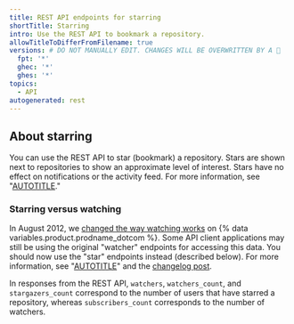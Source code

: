 ```yaml
---
title: REST API endpoints for starring
shortTitle: Starring
intro: Use the REST API to bookmark a repository.
allowTitleToDifferFromFilename: true
versions: # DO NOT MANUALLY EDIT. CHANGES WILL BE OVERWRITTEN BY A 🤖
  fpt: '*'
  ghec: '*'
  ghes: '*'
topics:
  - API
autogenerated: rest
---
```


## About starring

You can use the REST API to star (bookmark) a repository. Stars are shown next to repositories to show an approximate level of interest. Stars have no effect on notifications or the activity feed. For more information, see "[AUTOTITLE](/get-started/exploring-projects-on-github/saving-repositories-with-stars)."

### Starring versus watching

In August 2012, we [changed the way watching
works](https://github.com/blog/1204-notifications-stars) on {% data variables.product.prodname_dotcom %}. Some API
client applications may still be using the original "watcher" endpoints for accessing
this data. You should now use the "star" endpoints instead (described
below). For more information, see "[AUTOTITLE](/rest/activity/watching)" and the [changelog post](https://developer.github.com/changes/2012-09-05-watcher-api/).

In responses from the REST API, `watchers`, `watchers_count`, and `stargazers_count` correspond to the number of users that have starred a repository, whereas `subscribers_count` corresponds to the number of watchers.

<!-- Content after this section is automatically generated -->
